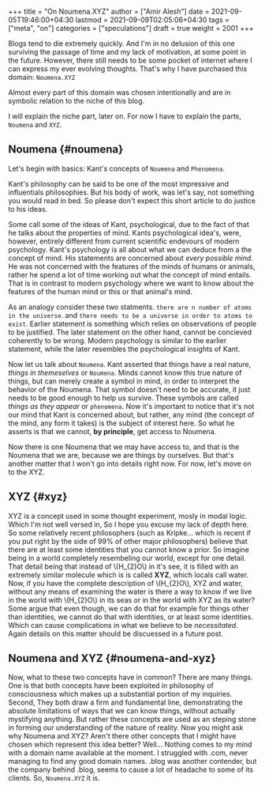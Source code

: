 +++
title = "On Noumena.XYZ"
author = ["Amir Alesh"]
date = 2021-09-05T19:46:00+04:30
lastmod = 2021-09-09T02:05:06+04:30
tags = ["meta", "on"]
categories = ["speculations"]
draft = true
weight = 2001
+++

Blogs tend to die extremely quickly. And I'm in no delusion of this one surviving the passage of time and my lack of motivation, at some point in the future. However, there still needs to be some pocket of internet where I can express my ever evolving thoughts. That's why I have purchased this domain: `Noumena.XYZ`

Almost every part of this domain was chosen intentionally and are in symbolic relation to the niche of this blog.

I will explain the niche part, later on. For now I have to explain the parts, `Noumena` and `XYZ`.


## Noumena {#noumena}

Let's begin with basics: Kant's concepts of `Noumena` and `Phenomena`.

Kant's philosophy can be said to be one of the most impressive and influentials philosophies. But his body of work, was let's say, not something you would read in bed. So please don't expect this short article to do justice to his ideas.

Some call some of the ideas of Kant, psychological, due to the fact of that he talks about the properties of mind. Kants psychological idea's, were, however, entirely different from current scientific endevours of modern psychology. Kant's psychology is all about what we can deduce from a the concept of mind. His statements are concerned about _every possible mind_. He was not concerned with the features of the minds of humans or animals, rather he spend a lot of time working out what the concept of mind entails. That is in contrast to modern psychology where we want to know about the features of the human mind or this or that animal's mind.

As an analogy consider these two statments. `there are n number of atoms in the universe`. and `there needs to be a universe in order to atoms to exist`. Earlier statement is something which relies on observations of people to be justified. The later statement on the other hand, cannot be concieved coherently to be wrong. Modern psychology is similar to the earlier statement, while the later resembles the psychological insights of Kant.

Now let us talk about `Noumena`. Kant asserted that things have a real nature, _things in themeselves_ or `Noumena`. Minds cannot know this true nature of things, but can merely create a symbol in mind, in order to interpret the behavior of the Noumena. That symbol doesn't need to be accurate, it just needs to be good enough to help us survive. These symbols are called _things as they appear_ or `phenomena`. Now it's important to notice that it's not our mind that Kant is concerned about, but rather, any mind (the concept of the mind, any form it takes) is the subject of interest here. So what he asserts is that we cannot, **by principle**, get access to Noumena.

Now there is one Noumena that we may have access to, and that is the Noumena that we are, because we are things by ourselves. But that's another matter that I won't go into details right now. For now, let's move on to the XYZ.


## XYZ {#xyz}

XYZ is a concept used in some thought experiment, mosly in modal logic. Which I'm not well versed in, So I hope you excuse my lack of depth here. So some relatively recent philosophers (such as Kripke... which is recent if you put right by the side of 99% of other major philosophers) believe that there are at least some identities that you cannot know a prior.
So imagine being in a world completely resembeling our world, except for one detail. That detail being that instead of \\(H\_{2}O\\) in it's see, it is filled with an extremely similar molecule which is is called **XYZ**, which locals call water. Now, if you have the complete description of \\(H\_{2}O\\), XYZ and water, without any means of examining the water is there a way to know if we live in the world with \\(H\_{2}O\\) in its seas or in the world with XYZ as its water? Some argue that even though, we can do that for example for things other than identities, we cannot do that with identities, or at least some identities. Which can cause complications in what we believe to be _necessitated_. Again details on this matter should be discuessed in a future post.


## Noumena and XYZ {#noumena-and-xyz}

Now, what to these two concepts have in common? There are many things. One is that both concepts have been exploited in philosophy of consciousness which makes up a substantial portion of my inquiries. Second, They both draw a firm and fundamental line, demonstrating the absolute limitations of ways that we can know things, without actually mystifying anything. But rather these concepts are used as an steping stone in forming our understanding of the nature of reality.
Now you might ask why Noumena and XYZ? Aren't there other concepts that I might have chosen which represent this idea better? Well... Nothing comes to my mind with a domain name available at the moment. I struggled with .com, never managing to find any good domain names. .blog was another contender, but the company behind .blog, seems to cause a lot of headache to some of its clients. So, `Noumena.XYZ` it is.
